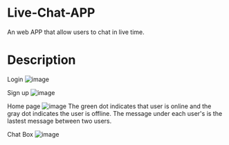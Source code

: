 # Live-Chat-APP
An web APP that allow users to chat in live time.


# Description
Login 
![image](https://user-images.githubusercontent.com/98783358/225050156-9e67314f-aee4-4f1d-9159-000f394ba594.png)

Sign up
![image](https://user-images.githubusercontent.com/98783358/225052006-58f2832a-7aae-40fc-96e8-b415226a9167.png)

Home page
![image](https://user-images.githubusercontent.com/98783358/225056855-ba477b01-ff05-4c93-9cd7-32fb08e420df.png)
The green dot indicates that user is online and the gray dot indicates the user is offline.
The message under each user's is the lastest message between two users.

Chat Box
![image](https://user-images.githubusercontent.com/98783358/225057504-e59097a7-76fc-4e47-8544-e5bfc710ed56.png)


